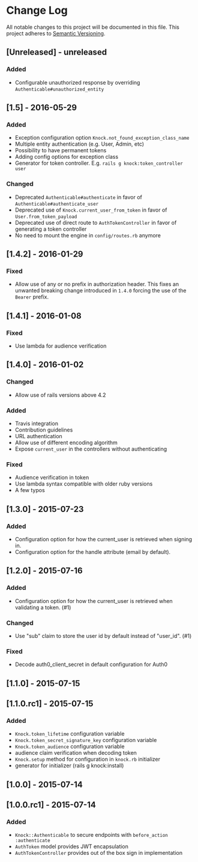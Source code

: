# Change Log
All notable changes to this project will be documented in this file.
This project adheres to [Semantic Versioning](http://semver.org/).

## [Unreleased] - unreleased
### Added
- Configurable unauthorized response by overriding `Authenticable#unauthorized_entity`

## [1.5] - 2016-05-29
### Added
- Exception configuration option `Knock.not_found_exception_class_name`
- Multiple entity authentication (e.g. User, Admin, etc)
- Possibility to have permanent tokens
- Adding config options for exception class
- Generator for token controller. E.g. `rails g knock:token_controller user`

### Changed
- Deprecated `Authenticable#authenticate` in favor of `Authenticable#authenticate_user`
- Deprecated use of `Knock.current_user_from_token` in favor of `User.from_token_payload`
- Deprecated use of direct route to `AuthTokenController` in favor of generating  a token controller
- No need to mount the engine in `config/routes.rb` anymore

## [1.4.2] - 2016-01-29
### Fixed
- Allow use of any or no prefix in authorization header.
This fixes an unwanted breaking change introduced in `1.4.0` forcing the use
of the `Bearer` prefix.

## [1.4.1] - 2016-01-08
### Fixed
- Use lambda for audience verification

## [1.4.0] - 2016-01-02
### Changed
- Allow use of rails versions above 4.2

### Added
- Travis integration
- Contribution guidelines
- URL authentication
- Allow use of different encoding algorithm
- Expose `current_user` in the controllers without authenticating

### Fixed
- Audience verification in token
- Use lambda syntax compatible with older ruby versions
- A few typos

## [1.3.0] - 2015-07-23
### Added
- Configuration option for how the current_user is retrieved when signing in.
- Configuration option for the handle attribute (email by default).

## [1.2.0] - 2015-07-16
### Added
- Configuration option for how the current_user is retrieved when validating
  a token. (#1)

### Changed
- Use "sub" claim to store the user id by default instead of "user_id". (#1)

### Fixed
- Decode auth0_client_secret in default configuration for Auth0

## [1.1.0] - 2015-07-15

## [1.1.0.rc1] - 2015-07-15
### Added
- `Knock.token_lifetime` configuration variable
- `Knock.token_secret_signature_key` configuration variable
- `Knock.token_audience` configuration variable
- audience claim verification when decoding token
- `Knock.setup` method for configuration in `knock.rb` initializer
- generator for initializer (rails g knock:install)

## [1.0.0] - 2015-07-14

## [1.0.0.rc1] - 2015-07-14
### Added
- `Knock::Authenticable` to secure endpoints with `before_action :authenticate`
- `AuthToken` model provides JWT encapsulation
- `AuthTokenController` provides out of the box sign in implementation
